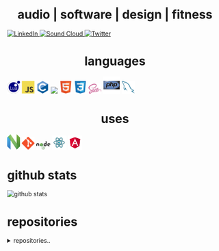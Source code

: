 <h1 align="center">audio | software | design | fitness</h1>

<!-- TODO: readme center text / objects -->
<!-- TODO: change font -->
<!-- TODO:  -->

<!-- how to custom badge:
https://dev.to/mlkrsrc/how-to-make-custom-badges-to-improve-your-markdown-documents-460k
https://www.makeuseof.com/badges-that-will-supercharge-your-github-repository/
 -->

<!-- mollweide / moll.weide / mo.ll / moll.w -->
[ ![LinkedIn](https://img.shields.io/badge/linkedin-%230077B5.svg?style=for-the-badge&logo=linkedin&logoColor=white) ](https://www.linkedin.com/in/hjalmar-jakobsson-35912950/)
[ ![Sound Cloud](https://img.shields.io/badge/sound%20cloud-FF5500?style=for-the-badge&logo=soundcloud&logoColor=white) ](https://soundcloud.com/hjalmarjakobsson)
[ ![Twitter](https://img.shields.io/badge/molleweide-%231DA1F2.svg?style=for-the-badge&logo=Twitter&logoColor=white) ](https://twitter.com/molleweide)
<!-- cockos forum -->
<!-- ardour forum -->

<h1 align="center">languages</h1>

<span alignt="center">
<img src = 'https://github.com/molleweide/molleweide/blob/molleweide/images/lua.svg' width='30'/> 
<img src = 'https://github.com/molleweide/molleweide/blob/molleweide/images/js.svg' width='30'/> 
<img src = 'https://github.com/molleweide/molleweide/blob/molleweide/images/c.svg' width='30'/> 
<img src = 'https://github.com/molleweide/molleweide/blob/molleweide/images/python.png' height='30'/>  
<img src = 'https://github.com/molleweide/molleweide/blob/molleweide/images/html.svg' width='30'/> 
<img src = 'https://github.com/molleweide/molleweide/blob/molleweide/images/css.svg' width='30'/> 
<img src = 'https://github.com/molleweide/molleweide/blob/molleweide/images/sass.svg' width='30'/> 
<!-- <img src = 'https://github.com/molleweide/molleweide/blob/molleweide/images/bootstrap.svg' width='33'/>  -->
<!-- <img src = 'https://github.com/molleweide/molleweide/blob/molleweide/images/dart.svg' width='33'/>  -->
<img src = 'https://github.com/molleweide/molleweide/blob/molleweide/images/php.svg' width='40'/>
<img src = 'https://github.com/molleweide/molleweide/blob/molleweide/images/sql.svg' width='30'/> 
<!-- <img src = 'https://github.com/molleweide/molleweide/blob/molleweide/images/cpp.svg' width='30'/>  -->
</span>

<h1 align="center">uses</h1>

<span alignt="center">
<img src = 'https://github.com/molleweide/molleweide/blob/molleweide/images/nvim.svg' width='30'/> 
<img src = 'https://github.com/molleweide/molleweide/blob/molleweide/images/git.svg' width='30'/> 
<img src = 'https://github.com/molleweide/molleweide/blob/molleweide/images/nodejs.svg' width='33'/> 
<img src = 'https://github.com/molleweide/molleweide/blob/molleweide/images/react.svg' width='33'/>
<img src = 'https://github.com/molleweide/molleweide/blob/molleweide/images/angular.svg' width='33'/>
<!-- <img src = 'https://github.com/molleweide/molleweide/blob/molleweide/images/pycharm.svg' width='30'/>  -->
<!-- <img src = 'https://github.com/molleweide/molleweide/blob/molleweide/images/flutter-logo.svg' width='30'/>  -->
<!-- <img src = 'https://github.com/molleweide/molleweide/blob/molleweide/images/django.svg' height='40'/>  -->
<!-- <img src = 'https://github.com/molleweide/molleweide/blob/molleweide/images/flask.png' width='30'/>  -->

<!-- cockos reaper -->
<!-- qmk -->
<!-- kmonad -->
</span>

<!-- # uses

<span>
</span> -->

<!-- TODO: -->
<!-- # apps -->
<!-- pitch-machine -->

# github stats

![github stats](https://github-readme-stats.vercel.app/api?username=molleweide&show_icons=true&hide=[%22issues%22])

# repositories

<!-- dotfiles
wmx
rvim
kmonad_run
moll-snippets.nvim -->

<!-- dorothy -->
<details>
<summary>repositories..</summary>

<a href="https://github.com/kktjs/kkt">
  <img alt="kkt" src="https://github-readme-stats.vercel.app/api/pin/?username=kktjs&repo=kkt&show_owner=true" />
</a>

<!-- <a href="https://github.com/jaywcjlove/tsbb">
  <img alt="tsbb" src="https://github-readme-stats.vercel.app/api/pin/?username=jaywcjlove&repo=tsbb" />
</a>
<a href="https://github.com/jaywcjlove/nginx-editor">
  <img alt="nginx-editor" src="https://github-readme-stats.vercel.app/api/pin/?username=jaywcjlove&repo=nginx-editor" />
</a>
<a href="https://github.com/uiwjs/npm-unpkg">
  <img alt="nginx-editor" src="https://github-readme-stats.vercel.app/api/pin/?username=uiwjs&repo=npm-unpkg" />
</a>
<a href="https://github.com/jaywcjlove/compile-less">
  <img alt="compile-less" src="https://github-readme-stats.vercel.app/api/pin/?username=jaywcjlove&repo=compile-less" />
</a>
<a href="https://github.com/jaywcjlove/svgtofont">
  <img alt="svgtofont" src="https://github-readme-stats.vercel.app/api/pin/?username=jaywcjlove&repo=svgtofont" />
</a>
<a href="https://github.com/jaywcjlove/mocker-api">
  <img alt="mocker-api" src="https://github-readme-stats.vercel.app/api/pin/?username=jaywcjlove&repo=mocker-api" />
</a>
<a href="https://github.com/jaywcjlove/sgo">
  <img alt="sgo" src="https://github-readme-stats.vercel.app/api/pin/?username=jaywcjlove&repo=sgo" />
</a>
<a href="https://github.com/uiwjs/react-native-alipay">
  <img alt="@uiw/react-native-alipay" src="https://github-readme-stats.vercel.app/api/pin/?username=uiwjs&repo=react-native-alipay&show_owner=true" />
</a>
<a href="https://github.com/uiwjs/react-native-amap-geolocation">
  <img alt="@uiw/react-native-amap-geolocation" src="https://github-readme-stats.vercel.app/api/pin/?username=uiwjs&repo=react-native-amap-geolocation&show_owner=true" />
</a>
<a href="https://github.com/uiwjs/react-baidu-map">
  <img alt="@uiw/react-baidu-map" src="https://github-readme-stats.vercel.app/api/pin/?username=uiwjs&repo=react-baidu-map&show_owner=true" />
</a>
<a href="https://github.com/uiwjs/react-amap">
  <img alt="@uiw/react-amap" src="https://github-readme-stats.vercel.app/api/pin/?username=uiwjs&repo=react-amap&show_owner=true" />
</a>
<a href="https://github.com/jaywcjlove/translater.js">
  <img alt="translater.js" src="https://github-readme-stats.vercel.app/api/pin/?username=jaywcjlove&repo=translater.js" />
</a>
<a href="https://github.com/uiwjs/babel-plugin-transform-remove-imports">
  <img alt="@uiw/babel-plugin-transform-remove-imports" src="https://github-readme-stats.vercel.app/api/pin/?username=uiwjs&repo=babel-plugin-transform-remove-imports&show_owner=true" />
</a>
<a href="https://github.com/uiwjs/react-md-editor">
  <img alt="@uiw/react-md-editor" src="https://github-readme-stats.vercel.app/api/pin/?username=uiwjs&repo=react-md-editor&show_owner=true" />
</a>
<a href="https://github.com/uiwjs/province-city-china">
  <img alt="province-city-china" src="https://github-readme-stats.vercel.app/api/pin/?username=uiwjs&repo=province-city-china&show_owner=true" />
</a>
<a href="https://github.com/jaywcjlove/store.js">
  <img alt="store.js" src="https://github-readme-stats.vercel.app/api/pin/?username=jaywcjlove&repo=store.js" />
</a>
<a href="https://github.com/jaywcjlove/validator.js">
  <img alt="validator.js" src="https://github-readme-stats.vercel.app/api/pin/?username=jaywcjlove&repo=validator.js" />
</a>
<a href="https://github.com/jaywcjlove/react-hotkeys">
  <img alt="react-hotkeys" src="https://github-readme-stats.vercel.app/api/pin/?username=jaywcjlove&repo=react-hotkeys" />
</a>
<a href="https://github.com/jaywcjlove/docs">
  <img alt="docs" src="https://github-readme-stats.vercel.app/api/pin/?username=jaywcjlove&repo=docs" />
</a>
<a href="https://github.com/jaywcjlove/nginx-tutorial">
  <img alt="nginx-tutorial" src="https://github-readme-stats.vercel.app/api/pin/?username=jaywcjlove&repo=nginx-tutorial" />
</a>
<a href="https://github.com/jaywcjlove/mysql-tutorial">
  <img alt="mysql-tutorial" src="https://github-readme-stats.vercel.app/api/pin/?username=jaywcjlove&repo=mysql-tutorial" />
</a>
<a href="https://github.com/jaywcjlove/dev-site">
  <img alt="dev-site" src="https://github-readme-stats.vercel.app/api/pin/?username=jaywcjlove&repo=dev-site" />
</a>
<a href="https://github.com/jaywcjlove/awesome-uikit">
  <img alt="awesome-uikit" src="https://github-readme-stats.vercel.app/api/pin/?username=jaywcjlove&repo=awesome-uikit" />
</a>
<a href="https://github.com/jaywcjlove/vim-web">
  <img alt="vim-web" src="https://github-readme-stats.vercel.app/api/pin/?username=jaywcjlove&repo=vim-web" />
</a>
<a href="https://github.com/uiwjs/react-codemirror">
  <img alt="@uiw/react-codemirror" src="https://github-readme-stats.vercel.app/api/pin/?username=uiwjs&repo=react-codemirror&show_owner=true" />
</a>

<a href="https://github.com/jaywcjlove/markdown-to-html-cli">
  <img alt="markdown-to-html-cli" src="https://github-readme-stats.vercel.app/api/pin/?username=jaywcjlove&repo=markdown-to-html-cli&show_owner=true" />
</a>

<a href="https://github.com/jaywcjlove/coverage-badges-cli">
  <img alt="coverage-badges-cli" src="https://github-readme-stats.vercel.app/api/pin/?username=jaywcjlove&repo=coverage-badges-cli&show_owner=true" />
</a>
  <img src="https://profile-counter.glitch.me/jaywcjlove/count.svg" />
  <img src="https://komarev.com/ghpvc/?username=jaywcjlove&color=green" /> -->
</details>
